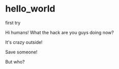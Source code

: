 # hello_world
first try

Hi humans! What the hack are you guys doing now? 

It's crazy outside!

Save someone!

But who?
